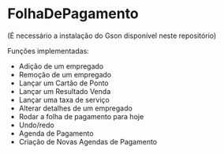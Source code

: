 # FolhaDePagamento
(É necessário a instalação do Gson disponível neste repositório)

Funções implementadas: 
* Adição de um empregado
* Remoção de um empregado
* Lançar um Cartão de Ponto
* Lançar um Resultado Venda
* Lançar uma taxa de serviço
* Alterar detalhes de um empregado
* Rodar a folha de pagamento para hoje
* Undo/redo
* Agenda de Pagamento
* Criação de Novas Agendas de Pagamento
